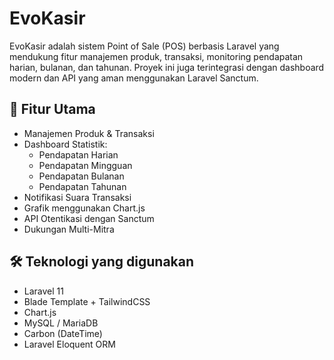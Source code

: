 # EvoKasir

EvoKasir adalah sistem Point of Sale (POS) berbasis Laravel yang mendukung fitur manajemen produk, transaksi, monitoring pendapatan harian, bulanan, dan tahunan. Proyek ini juga terintegrasi dengan dashboard modern dan API yang aman menggunakan Laravel Sanctum.

## 🚀 Fitur Utama

-   Manajemen Produk & Transaksi
-   Dashboard Statistik:
    -   Pendapatan Harian
    -   Pendapatan Mingguan
    -   Pendapatan Bulanan
    -   Pendapatan Tahunan
-   Notifikasi Suara Transaksi
-   Grafik menggunakan Chart.js
-   API Otentikasi dengan Sanctum
-   Dukungan Multi-Mitra

## 🛠 Teknologi yang digunakan

-   Laravel 11
-   Blade Template + TailwindCSS
-   Chart.js
-   MySQL / MariaDB
-   Carbon (DateTime)
-   Laravel Eloquent ORM

<!-- ## 📦 Instalasi

1. **Clone repositori**

```bash
git clone https://github.com/username/evokasir.git
cd evokasir
``` -->
